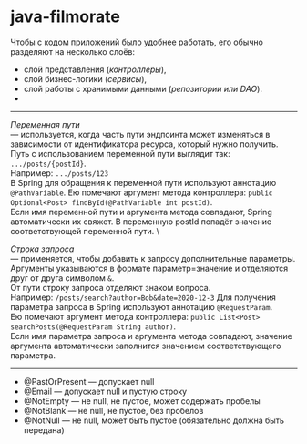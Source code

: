 # java-filmorate

Чтобы с кодом приложений было удобнее работать, его обычно разделяют на несколько слоёв: 
- слой представления (_контроллеры_),
- слой бизнес-логики (_сервисы_),
- слой работы с хранимыми данными (_репозитории или DAO_).
- 
---

_Переменная пути_ \
— используется, когда часть пути эндпоинта может изменяться в зависимости от идентификатора ресурса, который нужно получить. \
Путь с использованием переменной пути выглядит так: `.../posts/{postId}`. \
Например: `.../posts/123` \
В Spring для обращения к переменной пути используют аннотацию `@PathVariable`. 
Ею помечают аргумент метода контроллера: `public Optional<Post> findById(@PathVariable int postId)`. \
Если имя переменной пути и аргумента метода совпадают, Spring автоматически их свяжет. В переменную postId попадёт значение соответствующей переменной пути. \

_Строка запроса_ \
— применяется, чтобы добавить к запросу дополнительные параметры. \
Аргументы указываются в формате параметр=значение и отделяются друг от друга символом `&`. \
От пути строку запроса отделяют знаком вопроса. \
Например: `/posts/search?author=Bob&date=2020-12-3`
Для получения параметра запроса в Spring используют аннотацию `@RequestParam`. \
Ею помечают аргумент метода контроллера: `public List<Post> searchPosts(@RequestParam String author)`. \
Если имя параметра запроса и аргумента метода совпадают, значение аргумента автоматически заполнится значением соответствующего параметра.

---

- @PastOrPresent   — допускает null
- @Email           — допускает null и пустую строку
- @NotEmpty        — не null, не пустое, может содержать пробелы
- @NotBlank        — не null, не пустое, без пробелов
- @NotNull         — не null, может быть пустое (обязательно должна быть передана)